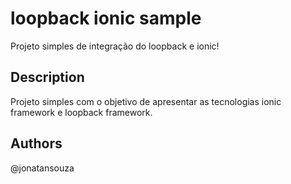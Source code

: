 # loopback ionic sample

Projeto simples de integração do loopback e ionic!

## Description

Projeto simples com o objetivo de apresentar as tecnologias ionic framework e loopback framework.

## Authors

@jonatansouza

